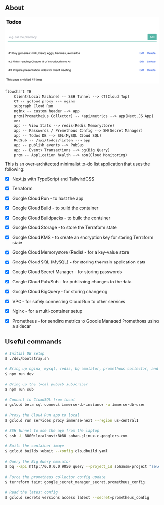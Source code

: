 ## About

![Screenshot](./docs/screenshot.png)


```mermaid
flowchart TB
    Client(Local Machine) -- SSH Tunnel --> CT(Cloud Top)
    CT -- gcloud proxy --> nginx
    subgraph Cloud Run
    nginx -- custom header --> app
    prom(Prometheius Collector) -- /api/metrics --> app(Next.JS App)
    end
    app -- View Stats --> redis(Redis Memorystore)
    app -- Passwords / Promethous Config --> SM(Secret Manager)
    app -- Todos DB --> SQL(MySQL Cloud SQL)
    PubSub -- /api/todos/listen --> app
    app -- publish events --> PubSub
    app -- Events Transactions --> bg(Big Query)
    prom -- Application health --> mon(Cloud Monitoring)
```

This is an over-architected minimalist to-do list application that uses the following:

- [x] Next.js with TypeScript and TailwindCSS
- [x] Terraform
- [x] Google Cloud Run - to host the app
- [x] Google Cloud Build - to build the container
- [x] Google Cloud Buildpacks - to build the container
- [x] Google Cloud Storage - to store the Terraform state
- [x] Google Cloud KMS - to create an encryption key for storing Terraform state
- [x] Google Cloud Memorystore (Redis) - for a key-value store
- [x] Google Cloud SQL (MySQL) - for storing the main application data
- [x] Google Cloud Secret Manager  - for storing passwords
- [x] Google Cloud Pub/Sub - for publishing changes to the data
- [x] Google Cloud BigQuery - for storing changelog
- [x] VPC - for safely connecting Cloud Run to other services
- [x] Nginx - for a multi-container setup
- [x] Prometheus - for sending metrics to Google Managed Promethous using a sidecar


## Useful commands

```bash
# Initial DB setup
$ ./dev/bootstrap.sh

# Bring up nginx, mysql, redis, bq emulator, promethous collector, and the nodejs app
$ npm run dev

# Bring up the local pubsub subscriber
$ npm run sub

# Connect to CloudSQL from local
$ gcloud beta sql connect immerse-db-instance -u immerse-db-user

# Proxy the Cloud Run app to local
$ gcloud run services proxy immerse-next --region us-central1

# SSH Tunnel to use the app from the laptop
$ ssh -L 8000:localhost:8080 sohan-glinux.c.googlers.com

# Build the container image
$ gcloud builds submit --config cloudbuild.yaml

# Query the Big Query emulator
$ bq --api http://0.0.0.0:9050 query --project_id sohansm-project "select * from todos.messages where id = 1"

# Force the prometheus collector config update
$ terraform taint google_secret_manager_secret.prometheus_config

# Read the latest config
$ gcloud secrets versions access latest --secret=prometheus_config
```
